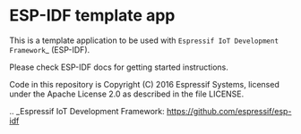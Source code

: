 ESP-IDF template app
====================

This is a template application to be used with `Espressif IoT Development Framework`_ (ESP-IDF). 

Please check ESP-IDF docs for getting started instructions.

Code in this repository is Copyright (C) 2016 Espressif Systems, licensed under the Apache License 2.0 as described in the file LICENSE.

.. _Espressif IoT Development Framework: https://github.com/espressif/esp-idf


